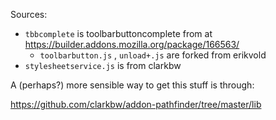 Sources:

- `tbbcomplete` is toolbarbuttoncomplete from  at https://builder.addons.mozilla.org/package/166563/
  - `toolbarbutton.js` , `unload+.js` are forked from erikvold
- `stylesheetservice.js` is from clarkbw

A (perhaps?) more sensible way to get this stuff is through:

https://github.com/clarkbw/addon-pathfinder/tree/master/lib